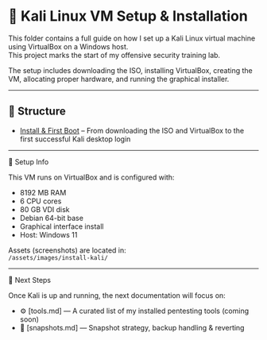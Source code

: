 🧪 Kali Linux VM Setup & Installation
=====================================

This folder contains a full guide on how I set up a Kali Linux virtual machine using VirtualBox on a Windows host.  
This project marks the start of my offensive security training lab.

The setup includes downloading the ISO, installing VirtualBox, creating the VM, allocating proper hardware, and running the graphical installer.

---

📁 Structure
-----------

- [Install & First Boot](install-kali.md) – From downloading the ISO and VirtualBox to the first successful Kali desktop login

---

🔧 Setup Info

This VM runs on VirtualBox and is configured with:

- 8192 MB RAM  
- 6 CPU cores  
- 80 GB VDI disk  
- Debian 64-bit base  
- Graphical interface install  
- Host: Windows 11

Assets (screenshots) are located in:  
`/assets/images/install-kali/`

---

🚀 Next Steps

Once Kali is up and running, the next documentation will focus on:

- ⚙️ [tools.md] — A curated list of my installed pentesting tools (coming soon)
- 🔄 [snapshots.md] — Snapshot strategy, backup handling & reverting

